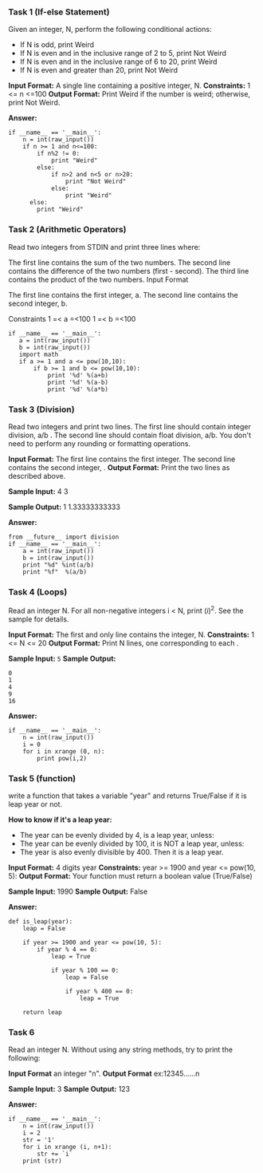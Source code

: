 ### Task 1 (If-else Statement)
Given an integer, N, perform the following conditional actions:

- If N is odd, print Weird
- If N is even and in the inclusive range of 2 to 5, print Not Weird
- If N is even and in the inclusive range of 6 to 20, print Weird
- If N is even and greater than 20, print Not Weird

**Input Format:** A single line containing a positive integer, N.
**Constraints:** 1 <= n <=100
**Output Format:** Print Weird if the number is weird; otherwise, print Not Weird.

**Answer:**
```
if __name__ == '__main__':
    n = int(raw_input())
    if n >= 1 and n<=100:
        if n%2 != 0:
            print "Weird"
        else:
            if n>2 and n<5 or n>20:
                print "Not Weird"
            else:
                print "Weird"
      else:
        print "Weird"
```

### Task 2 (Arithmetic Operators)
Read two integers from STDIN and print three lines where:

The first line contains the sum of the two numbers.
The second line contains the difference of the two numbers (first - second).
The third line contains the product of the two numbers.
Input Format

The first line contains the first integer, a. The second line contains the second integer, b.

Constraints
 1 =< a =<100
 1 =< b =<100
 
 ```
 if __name__ == '__main__':
    a = int(raw_input())
    b = int(raw_input())
    import math
    if a >= 1 and a <= pow(10,10):
        if b >= 1 and b <= pow(10,10):
            print '%d' %(a+b)
            print '%d' %(a-b)
            print '%d' %(a*b)
 ```

### Task 3 (Division)
Read two integers and print two lines. The first line should contain integer division, a/b . The second line should contain float division, a/b. You don't need to perform any rounding or formatting operations.

**Input Format:** The first line contains the first integer. The second line contains the second integer, .
**Output Format:** Print the two lines as described above.

**Sample Input:**
4
3

**Sample Output:**
1
1.33333333333

**Answer:**
```
from __future__ import division
if __name__ == '__main__':
    a = int(raw_input())
    b = int(raw_input())
    print "%d" %int(a/b)
    print "%f"  %(a/b)
```
 
### Task 4 (Loops)
Read an integer N. For all non-negative integers i < N, print (<i>i</i>)<sup>2</sup>. See the sample for details.

**Input Format:** The first and only line contains the integer, N.
**Constraints:** 1 <= N <= 20
**Output Format:** Print N lines, one corresponding to each .

**Sample Input:** `5`
**Sample Output:**
```
0
1
4
9
16
```

**Answer:**
```
if __name__ == '__main__':
    n = int(raw_input())
    i = 0
    for i in xrange (0, n):
        print pow(i,2)
```

### Task 5 (function)
write a function that takes a variable "year" and returns True/False if it is leap year or not.

**How to know if it's a leap year:**
- The year can be evenly divided by 4, is a leap year, unless:
- The year can be evenly divided by 100, it is NOT a leap year, unless:
- The year is also evenly divisible by 400. Then it is a leap year.

**Input Format:** 4 digits year
**Constraints:** year >= 1900 and year <= pow(10, 5):
**Output Format:** Your function must return a boolean value (True/False)

**Sample Input:** 1990
**Sample Output:** False

**Answer:**
```
def is_leap(year):
    leap = False
    
    if year >= 1900 and year <= pow(10, 5):
        if year % 4 == 0:
            leap = True
            
            if year % 100 == 0:
                leap = False
                
                if year % 400 == 0:
                    leap = True
    
    return leap
```

### Task 6
Read an integer N. Without using any string methods, try to print the following:

**Input Format** an integer "n".
**Output Format** ex:12345......n

**Sample Input:** 3
**Sample Output:** 123

**Answer:**
```
if __name__ == '__main__':
    n = int(raw_input())
    i = 2
    str = '1'
    for i in xrange (i, n+1):
        str += `i`
    print (str) 
```
